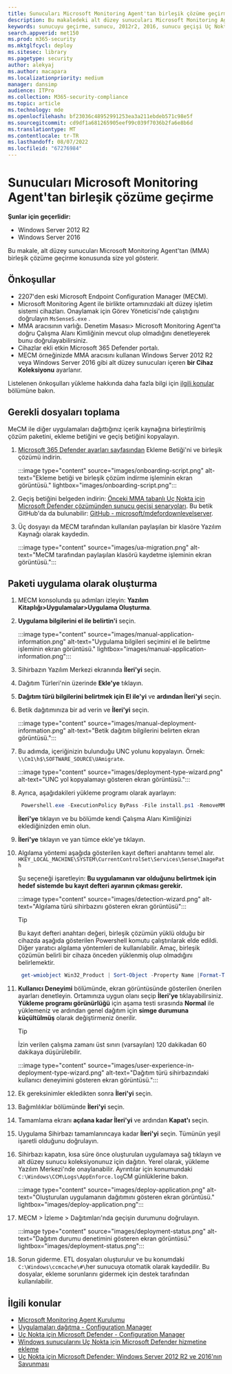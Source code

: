 ```yaml
---
title: Sunucuları Microsoft Monitoring Agent'tan birleşik çözüme geçirme
description: Bu makaledeki alt düzey sunucuları Microsoft Monitoring Agent'tan yeni birleşik çözüme adım adım geçirmeyi öğrenin.
keywords: sunucuyu geçirme, sunucu, 2012r2, 2016, sunucu geçişi Uç Nokta için Microsoft Defender sunucuları, MECM, Microsoft Monitoring Agent, MMA, alt düzey sunucu, birleşik çözüm, UA
search.appverid: met150
ms.prod: m365-security
ms.mktglfcycl: deploy
ms.sitesec: library
ms.pagetype: security
author: alekyaj
ms.author: macapara
ms.localizationpriority: medium
manager: dansimp
audience: ITPro
ms.collection: M365-security-compliance
ms.topic: article
ms.technology: mde
ms.openlocfilehash: bf23036c48952991253ea3a211ebdeb571c98e5f
ms.sourcegitcommit: cd9df1a681265905eef99c039f7036b2fa6e8b6d
ms.translationtype: MT
ms.contentlocale: tr-TR
ms.lasthandoff: 08/07/2022
ms.locfileid: "67276984"
---
```

# <a name="migrating-servers-from-microsoft-monitoring-agent-to-the-unified-solution"></a>Sunucuları Microsoft Monitoring Agent'tan birleşik çözüme geçirme

**Şunlar için geçerlidir:**

- Windows Server 2012 R2
- Windows Server 2016

Bu makale, alt düzey sunucuları Microsoft Monitoring Agent'tan (MMA) birleşik çözüme geçirme konusunda size yol gösterir.

## <a name="prerequisites"></a>Önkoşullar

- 2207'den eski Microsoft Endpoint Configuration Manager (MECM).
- Microsoft Monitoring Agent ile birlikte ortamınızdaki alt düzey işletim sistemi cihazları. Onaylamak için Görev Yöneticisi'nde çalıştığını doğrulayın `MsSenseS.exe` .
- MMA aracısının varlığı. Denetim Masası> Microsoft Monitoring Agent'ta doğru Çalışma Alanı Kimliğinin mevcut olup olmadığını denetleyerek bunu doğrulayabilirsiniz.
- Cihazlar ekli etkin Microsoft 365 Defender portalı.
- MECM örneğinizde MMA aracısını kullanan Windows Server 2012 R2 veya Windows Server 2016 gibi alt düzey sunucuları içeren **bir Cihaz Koleksiyonu** ayarlanır.

Listelenen önkoşulları yükleme hakkında daha fazla bilgi için [ilgili konular](#related-topics) bölümüne bakın.

## <a name="gather-required-files"></a>Gerekli dosyaları toplama

MeCM ile diğer uygulamaları dağıttığınız içerik kaynağına birleştirilmiş çözüm paketini, ekleme betiğini ve geçiş betiğini kopyalayın.

1. [Microsoft 365 Defender ayarları sayfasından](https://sip.security.microsoft.com/preferences2/onboarding) Ekleme Betiği'ni ve birleşik çözümü indirin.

   :::image type="content" source="images/onboarding-script.png" alt-text="Ekleme betiği ve birleşik çözüm indirme işleminin ekran görüntüsü." lightbox="images/onboarding-script.png":::
      
2. Geçiş betiğini belgeden indirin: [Önceki MMA tabanlı Uç Nokta için Microsoft Defender çözümünden sunucu geçişi senaryoları](server-migration.md). Bu betik GitHub'da da bulunabilir: [GitHub - microsoft/mdefordownlevelserver](https://github.com/microsoft/mdefordownlevelserver).
3. Üç dosyayı da MECM tarafından kullanılan paylaşılan bir klasöre Yazılım Kaynağı olarak kaydedin.

   :::image type="content" source="images/ua-migration.png" alt-text="MeCM tarafından paylaşılan klasörü kaydetme işleminin ekran görüntüsü.":::

## <a name="create-the-package-as-an-application"></a>Paketi uygulama olarak oluşturma

1. MECM konsolunda şu adımları izleyin: **Yazılım Kitaplığı>Uygulamalar>Uygulama Oluşturma**.
2. **Uygulama bilgilerini el ile belirtin'i** seçin.
   
   :::image type="content" source="images/manual-application-information.png" alt-text="Uygulama bilgileri seçimini el ile belirtme işleminin ekran görüntüsü." lightbox="images/manual-application-information.png":::
   
3. Sihirbazın Yazılım Merkezi ekranında **İleri'yi** seçin.
4. Dağıtım Türleri'nin üzerinde **Ekle'ye** tıklayın.
5. **Dağıtım türü bilgilerini belirtmek için El ile'yi** ve **ardından İleri'yi** seçin.
6. Betik dağıtımınıza bir ad verin ve **İleri'yi** seçin.

   :::image type="content" source="images/manual-deployment-information.png" alt-text="Betik dağıtım bilgilerini belirten ekran görüntüsü.":::
     
7. Bu adımda, içeriğinizin bulunduğu UNC yolunu kopyalayın. Örnek: `\\Cm1\h$\SOFTWARE_SOURCE\UAmigrate`.

   :::image type="content" source="images/deployment-type-wizard.png" alt-text="UNC yol kopyalamayı gösteren ekran görüntüsü.":::
  
8. Ayrıca, aşağıdakileri yükleme programı olarak ayarlayın:

     ```powershell
      Powershell.exe -ExecutionPolicy ByPass -File install.ps1 -RemoveMMA <workspace ID> -OnboardingScript .\WindowsDefenderATPOnboardingScript.cmd 
     ```

      **İleri'ye** tıklayın ve bu bölümde kendi Çalışma Alanı Kimliğinizi eklediğinizden emin olun.
9. **İleri'ye** tıklayın ve yan tümce ekle'ye tıklayın.
10. Algılama yöntemi aşağıda gösterilen kayıt defteri anahtarını temel alır.
      `HKEY_LOCAL_MACHINE\SYSTEM\CurrentControlSet\Services\Sense\ImagePath`

      Şu seçeneği işaretleyin: **Bu uygulamanın var olduğunu belirtmek için hedef sistemde bu kayıt defteri ayarının çıkması gerekir.**

    :::image type="content" source="images/detection-wizard.png" alt-text="Algılama türü sihirbazını gösteren ekran görüntüsü":::

      >[!TIP]
      >Bu kayıt defteri anahtarı değeri, birleşik çözümün yüklü olduğu bir cihazda aşağıda gösterilen Powershell komutu çalıştırılarak elde edildi. Diğer yaratıcı algılama yöntemleri de kullanılabilir. Amaç, birleşik çözümün belirli bir cihaza önceden yüklenmiş olup olmadığını belirlemektir.

     ```powershell
      get-wmiobject Win32_Product | Sort-Object -Property Name |Format-Table IdentifyingNumber, Name, LocalPackage -AutoSize 
     ```

11. **Kullanıcı Deneyimi** bölümünde, ekran görüntüsünde gösterilen önerilen ayarları denetleyin. Ortamınıza uygun olanı seçip **İleri'ye** tıklayabilirsiniz. **Yükleme programı görünürlüğü** için aşama testi sırasında **Normal** ile yüklemeniz ve ardından genel dağıtım için **simge durumuna küçültülmüş** olarak değiştirmeniz önerilir.
     
     >[!TIP]
     >İzin verilen çalışma zamanı üst sınırı (varsayılan) 120 dakikadan 60 dakikaya düşürülebilir.

     :::image type="content" source="images/user-experience-in-deployment-type-wizard.png" alt-text="Dağıtım türü sihirbazındaki kullanıcı deneyimini gösteren ekran görüntüsü.":::

12. Ek gereksinimler ekledikten sonra **İleri'yi** seçin. 
13. Bağımlılıklar bölümünde **İleri'yi** seçin. 
14. Tamamlama ekranı **açılana kadar İleri'yi** ve ardından **Kapat'ı** seçin.
15. Uygulama Sihirbazı tamamlanıncaya kadar **İleri'yi** seçin. Tümünün yeşil işaretli olduğunu doğrulayın.
16. Sihirbazı kapatın, kısa süre önce oluşturulan uygulamaya sağ tıklayın ve alt düzey sunucu koleksiyonunuz için dağıtın. Yerel olarak, yükleme Yazılım Merkezi'nde onaylanabilir. Ayrıntılar için konumundaki `C:\Windows\CCM\Logs\AppEnforce.log`CM günlüklerine bakın.

    :::image type="content" source="images/deploy-application.png" alt-text="Oluşturulan uygulamanın dağıtımını gösteren ekran görüntüsü." lightbox="images/deploy-application.png":::
     
17. MECM > İzleme > Dağıtımları'nda geçişin durumunu doğrulayın.

    :::image type="content" source="images/deployment-status.png" alt-text="Dağıtım durumu denetimini gösteren ekran görüntüsü." lightbox="images/deployment-status.png":::
      
18. Sorun giderme. ETL dosyaları oluşturulur ve bu konumdaki `C:\Windows\ccmcache\#\`her sunucuya otomatik olarak kaydedilir. Bu dosyalar, ekleme sorunlarını gidermek için destek tarafından kullanılabilir.

## <a name="related-topics"></a>İlgili konular

- [Microsoft Monitoring Agent Kurulumu](/services-hub/health/mma-setup)
- [Uygulamaları dağıtma - Configuration Manager](/mem/configmgr/apps/deploy-use/deploy-applications)
- [Uç Nokta için Microsoft Defender - Configuration Manager](/mem/configmgr/protect/deploy-use/defender-advanced-threat-protection)
- [Windows sunucularını Uç Nokta için Microsoft Defender hizmetine ekleme](configure-server-endpoints.md)
- [Uç Nokta için Microsoft Defender: Windows Server 2012 R2 ve 2016'nın Savunması](https://techcommunity.microsoft.com/t5/microsoft-defender-for-endpoint/defending-windows-server-2012-r2-and-2016/ba-p/2783292)
